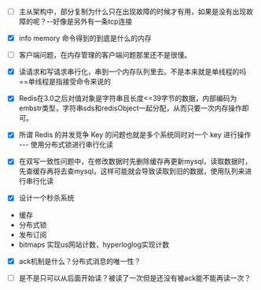 - [ ] 主从架构中，部分复制为什么只在出现故障的时候才有用，如果是没有出现故障的呢？--好像是另外有一条tcp连接
- [x] info memory 命令得到的到底是什么的内存
- [ ] 客户端问题，在内存管理的客户端问题那里还不是很懂。
- [x] 读请求和写请求串行化，串到一个内存队列里去。不是本来就是单线程的吗==单线程是指接受命令来说的
- [x] Redis在3.0之后对值对象是字符串且长度<=39字节的数据，内部编码为embstr类型，字符串sds和redisObject一起分配，从而只要一次内存操作即可。



- [x] 所谓 Redis 的并发竞争 Key 的问题也就是多个系统同时对一个 key 进行操作 --- 使用分布式锁进行串行化读
- [x] 在双写一致性问题中，在修改数据时先删除缓存再更新mysql，读取数据时，先查缓存再将去查mysql，这样可能就会导致读取到旧的数据，使用队列来进行串行化读
- [x] 设计一个秒杀系统



- 缓存
- 分布式锁
- 发布订阅
- bitmaps  实现us网站计数，hyperloglog实现计数



- [x] ack机制是什么？分布式消息的唯一性？
- [ ] 是不是只可以从后面开始读？被读了一次但是还没有被ack能不能再读一次？


